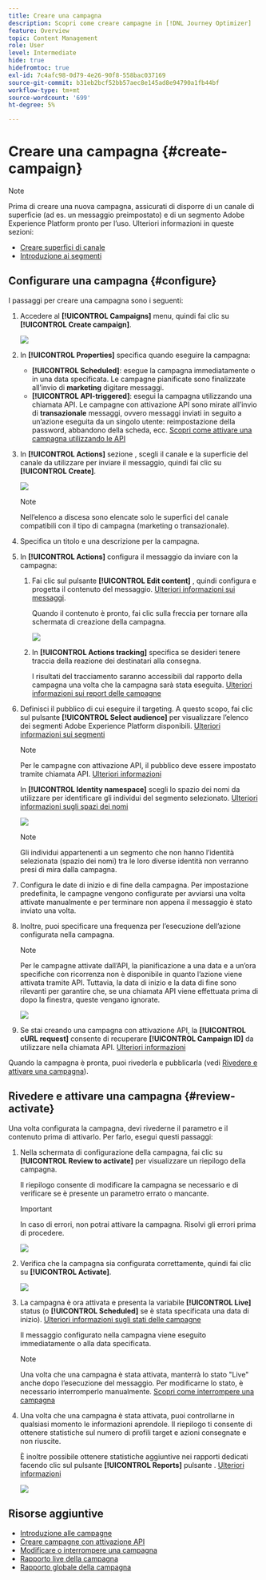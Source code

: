 ```yaml
---
title: Creare una campagna
description: Scopri come creare campagne in [!DNL Journey Optimizer]
feature: Overview
topic: Content Management
role: User
level: Intermediate
hide: true
hidefromtoc: true
exl-id: 7c4afc98-0d79-4e26-90f8-558bac037169
source-git-commit: b31eb2bcf52bb57aec8e145ad8e94790a1fb44bf
workflow-type: tm+mt
source-wordcount: '699'
ht-degree: 5%

---
```


# Creare una campagna {#create-campaign}

>[!NOTE]
>
>Prima di creare una nuova campagna, assicurati di disporre di un canale di superficie (ad es. un messaggio preimpostato) e di un segmento Adobe Experience Platform pronto per l’uso. Ulteriori informazioni in queste sezioni:
>
>* [Creare superfici di canale](../configuration/channel-surfaces.md)
>* [Introduzione ai segmenti](../segment/about-segments.md)


## Configurare una campagna {#configure}

I passaggi per creare una campagna sono i seguenti:

1. Accedere al **[!UICONTROL Campaigns]** menu, quindi fai clic su **[!UICONTROL Create campaign]**.

   ![](assets/create-campaign.png)

1. In **[!UICONTROL Properties]** specifica quando eseguire la campagna:

   * **[!UICONTROL Scheduled]**: esegue la campagna immediatamente o in una data specificata. Le campagne pianificate sono finalizzate all’invio di **marketing** digitare messaggi.
   * **[!UICONTROL API-triggered]**: esegui la campagna utilizzando una chiamata API. Le campagne con attivazione API sono mirate all’invio di **transazionale** messaggi, ovvero messaggi inviati in seguito a un’azione eseguita da un singolo utente: reimpostazione della password, abbandono della scheda, ecc. [Scopri come attivare una campagna utilizzando le API](api-triggered-campaigns.md)

1. In **[!UICONTROL Actions]** sezione , scegli il canale e la superficie del canale da utilizzare per inviare il messaggio, quindi fai clic su **[!UICONTROL Create]**.

   ![](assets/create-campaign-action.png)

   >[!NOTE]
   >
   >Nell’elenco a discesa sono elencate solo le superfici del canale compatibili con il tipo di campagna (marketing o transazionale).

1. Specifica un titolo e una descrizione per la campagna.

   <!--To test the content of your message, toggle the **[!UICONTROL Content experiment]** option on. This allows you to test multiple variables of a delivery on populations samples, in order to define which treatment has the biggest impact on the targeted population.[Learn more about content experiment](../campaigns/content-experiment.md).-->

1. In **[!UICONTROL Actions]** configura il messaggio da inviare con la campagna:

   1. Fai clic sul pulsante **[!UICONTROL Edit content]** , quindi configura e progetta il contenuto del messaggio. [Ulteriori informazioni sui messaggi](../messages/get-started-content.md).

      Quando il contenuto è pronto, fai clic sulla freccia per tornare alla schermata di creazione della campagna.

      ![](assets/create-campaign-design.png)

   1. In **[!UICONTROL Actions tracking]** specifica se desideri tenere traccia della reazione dei destinatari alla consegna.

      I risultati del tracciamento saranno accessibili dal rapporto della campagna una volta che la campagna sarà stata eseguita. [Ulteriori informazioni sui report delle campagne](campaign-global-report.md)

1. Definisci il pubblico di cui eseguire il targeting. A questo scopo, fai clic sul pulsante **[!UICONTROL Select audience]** per visualizzare l’elenco dei segmenti Adobe Experience Platform disponibili. [Ulteriori informazioni sui segmenti](../segment/about-segments.md)

   >[!NOTE]
   >
   >Per le campagne con attivazione API, il pubblico deve essere impostato tramite chiamata API. [Ulteriori informazioni](api-triggered-campaigns.md)

   In **[!UICONTROL Identity namespace]** scegli lo spazio dei nomi da utilizzare per identificare gli individui del segmento selezionato. [Ulteriori informazioni sugli spazi dei nomi](../event/about-creating.md#select-the-namespace)

   ![](assets/create-campaign-namespace.png)

   >[!NOTE]
   >
   >Gli individui appartenenti a un segmento che non hanno l’identità selezionata (spazio dei nomi) tra le loro diverse identità non verranno presi di mira dalla campagna.

1. Configura le date di inizio e di fine della campagna. Per impostazione predefinita, le campagne vengono configurate per avviarsi una volta attivate manualmente e per terminare non appena il messaggio è stato inviato una volta.

1. Inoltre, puoi specificare una frequenza per l’esecuzione dell’azione configurata nella campagna.

   >[!NOTE]
   >
   >Per le campagne attivate dall’API, la pianificazione a una data e a un’ora specifiche con ricorrenza non è disponibile in quanto l’azione viene attivata tramite API. Tuttavia, la data di inizio e la data di fine sono rilevanti per garantire che, se una chiamata API viene effettuata prima di dopo la finestra, queste vengano ignorate.

   ![](assets/create-campaign-schedule.png)

1. Se stai creando una campagna con attivazione API, la **[!UICONTROL cURL request]** consente di recuperare **[!UICONTROL Campaign ID]** da utilizzare nella chiamata API. [Ulteriori informazioni](api-triggered-campaigns.md)

Quando la campagna è pronta, puoi rivederla e pubblicarla (vedi [Rivedere e attivare una campagna](#review-activate)).

## Rivedere e attivare una campagna {#review-activate}

Una volta configurata la campagna, devi rivederne il parametro e il contenuto prima di attivarlo. Per farlo, esegui questi passaggi:

1. Nella schermata di configurazione della campagna, fai clic su **[!UICONTROL Review to activate]** per visualizzare un riepilogo della campagna.

   Il riepilogo consente di modificare la campagna se necessario e di verificare se è presente un parametro errato o mancante.

   >[!IMPORTANT]
   >
   >In caso di errori, non potrai attivare la campagna. Risolvi gli errori prima di procedere.

   ![](assets/create-campaign-alerts.png)

1. Verifica che la campagna sia configurata correttamente, quindi fai clic su **[!UICONTROL Activate]**.

   ![](assets/create-campaign-review.png)

1. La campagna è ora attivata e presenta la variabile **[!UICONTROL Live]** status (o **[!UICONTROL Scheduled]**  se è stata specificata una data di inizio). [Ulteriori informazioni sugli stati delle campagne](get-started-with-campaigns.md#statuses)

   Il messaggio configurato nella campagna viene eseguito immediatamente o alla data specificata.

   >[!NOTE]
   >
   >Una volta che una campagna è stata attivata, manterrà lo stato &quot;Live&quot; anche dopo l’esecuzione del messaggio. Per modificarne lo stato, è necessario interromperlo manualmente. [Scopri come interrompere una campagna](modify-stop-campaign.md)

1. Una volta che una campagna è stata attivata, puoi controllarne in qualsiasi momento le informazioni aprendole. Il riepilogo ti consente di ottenere statistiche sul numero di profili target e azioni consegnate e non riuscite.

   È inoltre possibile ottenere statistiche aggiuntive nei rapporti dedicati facendo clic sul pulsante **[!UICONTROL Reports]** pulsante . [Ulteriori informazioni](campaign-global-report.md)

   ![](assets/create-campaign-summary.png)

## Risorse aggiuntive

* [Introduzione alle campagne](get-started-with-campaigns.md)
* [Creare campagne con attivazione API](api-triggered-campaigns.md)
* [Modificare o interrompere una campagna](modify-stop-campaign.md)
* [Rapporto live della campagna](campaign-live-report.md)
* [Rapporto globale della campagna](campaign-global-report.md)
